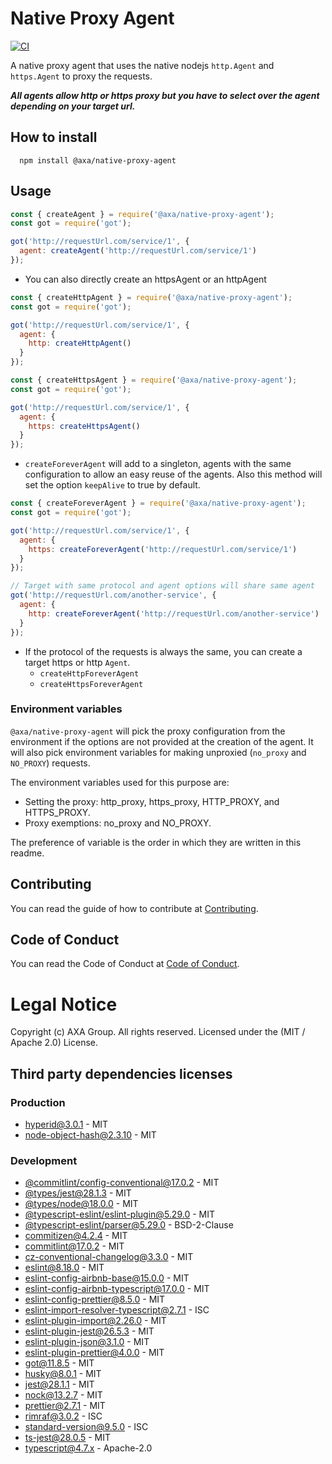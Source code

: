# Native Proxy Agent

[![CI](https://github.com/axa-group/native-proxy-agent/actions/workflows/main.yml/badge.svg)](https://github.com/axa-group/native-proxy-agent/actions/workflows/main.yml)

A native proxy agent that uses the native nodejs `http.Agent` and `https.Agent` to proxy the requests.

**_All agents allow http or https proxy but you have to select over the agent depending on your target url._**

## How to install

```console
  npm install @axa/native-proxy-agent
```

## Usage

```js
const { createAgent } = require('@axa/native-proxy-agent');
const got = require('got');

got('http://requestUrl.com/service/1', {
  agent: createAgent('http://requestUrl.com/service/1')
});
```

- You can also directly create an httpsAgent or an httpAgent

```js
const { createHttpAgent } = require('@axa/native-proxy-agent');
const got = require('got');

got('http://requestUrl.com/service/1', {
  agent: {
    http: createHttpAgent()
  }
});
```

```js
const { createHttpsAgent } = require('@axa/native-proxy-agent');
const got = require('got');

got('http://requestUrl.com/service/1', {
  agent: {
    https: createHttpsAgent()
  }
});
```

- `createForeverAgent` will add to a singleton, agents with the same configuration to allow an easy reuse of the agents. Also this method will set the option `keepAlive` to true by default.

```js
const { createForeverAgent } = require('@axa/native-proxy-agent');
const got = require('got');

got('http://requestUrl.com/service/1', {
  agent: {
    https: createForeverAgent('http://requestUrl.com/service/1')
  }
});

// Target with same protocol and agent options will share same agent
got('http://requestUrl.com/another-service', {
  agent: {
    http: createForeverAgent('http://requestUrl.com/another-service')
  }
});
```

- If the protocol of the requests is always the same, you can create a target https or http `Agent`.
  - `createHttpForeverAgent`
  - `createHttpsForeverAgent`

### Environment variables

`@axa/native-proxy-agent` will pick the proxy configuration from the environment if the options are not provided at the creation of the agent. It will also pick environment variables for making unproxied (`no_proxy` and `NO_PROXY`) requests.

The environment variables used for this purpose are:

- Setting the proxy: http_proxy, https_proxy, HTTP_PROXY, and HTTPS_PROXY.
- Proxy exemptions: no_proxy and NO_PROXY.

The preference of variable is the order in which they are written in this readme.

## Contributing

You can read the guide of how to contribute at [Contributing](./CONTRIBUTING.md).

## Code of Conduct

You can read the Code of Conduct at [Code of Conduct](./CODE_OF_CONDUCT.md).

# Legal Notice

Copyright (c) AXA Group. All rights reserved.
Licensed under the (MIT / Apache 2.0) License.

## Third party dependencies licenses

### Production
 - [hyperid@3.0.1](https://github.com/mcollina/hyperid) - MIT
 - [node-object-hash@2.3.10](https://github.com/SkeLLLa/node-object-hash) - MIT

### Development
 - [@commitlint/config-conventional@17.0.2](https://github.com/conventional-changelog/commitlint) - MIT
 - [@types/jest@28.1.3](https://github.com/DefinitelyTyped/DefinitelyTyped) - MIT
 - [@types/node@18.0.0](https://github.com/DefinitelyTyped/DefinitelyTyped) - MIT
 - [@typescript-eslint/eslint-plugin@5.29.0](https://github.com/typescript-eslint/typescript-eslint) - MIT
 - [@typescript-eslint/parser@5.29.0](https://github.com/typescript-eslint/typescript-eslint) - BSD-2-Clause
 - [commitizen@4.2.4](https://github.com/commitizen/cz-cli) - MIT
 - [commitlint@17.0.2](https://github.com/conventional-changelog/commitlint) - MIT
 - [cz-conventional-changelog@3.3.0](https://github.com/commitizen/cz-conventional-changelog) - MIT
 - [eslint@8.18.0](https://github.com/eslint/eslint) - MIT
 - [eslint-config-airbnb-base@15.0.0](https://github.com/airbnb/javascript) - MIT
 - [eslint-config-airbnb-typescript@17.0.0](https://github.com/iamturns/eslint-config-airbnb-typescript) - MIT
 - [eslint-config-prettier@8.5.0](https://github.com/prettier/eslint-config-prettier) - MIT
 - [eslint-import-resolver-typescript@2.7.1](https://github.com/alexgorbatchev/eslint-import-resolver-typescript) - ISC
 - [eslint-plugin-import@2.26.0](https://github.com/import-js/eslint-plugin-import) - MIT
 - [eslint-plugin-jest@26.5.3](https://github.com/jest-community/eslint-plugin-jest) - MIT
 - [eslint-plugin-json@3.1.0](https://github.com/azeemba/eslint-plugin-json) - MIT
 - [eslint-plugin-prettier@4.0.0](https://github.com/prettier/eslint-plugin-prettier) - MIT
 - [got@11.8.5](https://github.com/sindresorhus/got) - MIT
 - [husky@8.0.1](https://github.com/typicode/husky) - MIT
 - [jest@28.1.1](https://github.com/facebook/jest) - MIT
 - [nock@13.2.7](https://github.com/nock/nock) - MIT
 - [prettier@2.7.1](https://github.com/prettier/prettier) - MIT
 - [rimraf@3.0.2](https://github.com/isaacs/rimraf) - ISC
 - [standard-version@9.5.0](https://github.com/conventional-changelog/standard-version) - ISC
 - [ts-jest@28.0.5](https://github.com/kulshekhar/ts-jest) - MIT
 - [typescript@4.7.x](https://github.com/Microsoft/TypeScript) - Apache-2.0
